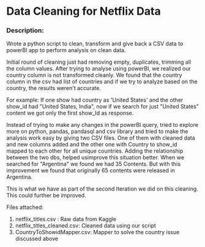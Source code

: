 # Data Cleaning for Netflix Data

### Description: 
Wrote a python script to clean, transform and give back a CSV data to powerBI app to perform analysis on clean data. 

Initial round of cleaning just had removing empty, duplicates, trimming all the column values. After trying to analyse using powerBI, we realized our country column is not transformed cleanly.
We found that the country column in the csv had list of countries and if we try to analyze based on the country, the results weren't accurate. 

For example: If one show had country as 'United States' and the other show_id had "United States, India", now if we search for just "United States" content we got only the first show_Id as response. 

Instead of trying to make any changes in the powerBI query, tried to explore more on python, pandas, pandasql and csv library and tried to make the analysis work easy by giving two CSV files. One of them with cleaned data and new columns added and the other one with Country to show_id mapped to each other for all unique countries. Adding the relationship between the two dbs, helped usimprove this situation better.
When we searched for "Argentina" we found we had 35 Contents. But with this improvement we found that originally 65 contents were released in Argentina.

This is what we have as part of the second Iteration we did on this cleaning. This could further be improved. 

Files attached: 
1. netflix_titles.csv : Raw data from Kaggle
2. netflix_titles_cleaned.csv: Cleaned data using our script
3. CountryToShowidMapper.csv: Mapper to solve the country issue discussed above